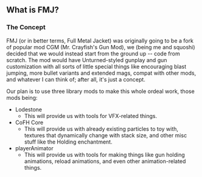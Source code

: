 ## What is FMJ?
### The Concept
FMJ (or in better terms, Full Metal Jacket) was originally going to be a fork of popular mod CGM (Mr. Crayfish's Gun Mod), we (being me and squoshi) decided that we would instead start from the ground up -- code from scratch. The mod would have Unturned-styled gunplay and gun customization with all sorts of little special things like encouraging blast jumping, more bullet variants and extended mags, compat with other mods, and whatever I can think of; after all, it's just a concept.

Our plan is to use three library mods to make this whole ordeal work, those mods being:
- Lodestone
    - This will provide us with tools for VFX-related things.
- CoFH Core
    - This will provide us with already existing particles to toy with, textures that dynamically change with stack size, and other misc stuff like the Holding enchantment.
- playerAnimator
    - This will provide us with tools for making things like gun holding animations, reload animations, and even other animation-related things.
